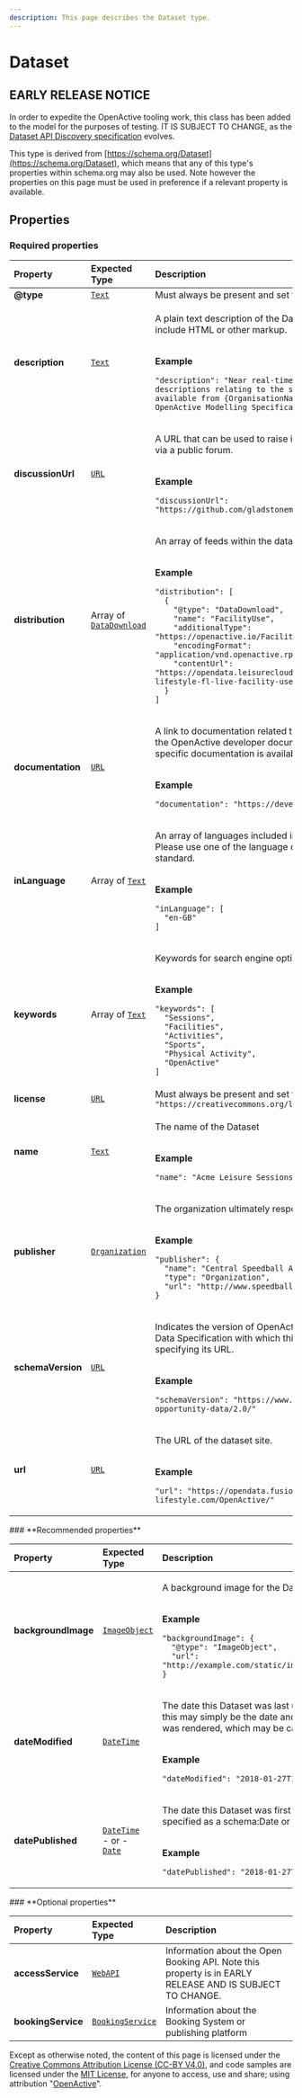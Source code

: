 ```yaml
---
description: This page describes the Dataset type.
---
```


# Dataset

## **EARLY RELEASE NOTICE**

In order to expedite the OpenActive tooling work, this class has been added to the model for the purposes of testing. IT IS SUBJECT TO CHANGE, as the [Dataset API Discovery specification](https://www.openactive.io/dataset-api-discovery/EditorsDraft/) evolves.

This type is derived from [https://schema.org/Dataset](https://schema.org/Dataset), which means that any of this type's properties within schema.org may also be used. Note however the properties on this page must be used in preference if a relevant property is available.

## **Properties**

### **Required properties**

<table>
  <thead>
    <tr>
      <th style="text-align:left">Property</th>
      <th style="text-align:left">Expected Type</th>
      <th style="text-align:left">Description</th>
    </tr>
  </thead>
  <tbody>
    <tr>
      <td style="text-align:left"><b>@type</b>
      </td>
      <td style="text-align:left"> <a href="https://schema.org/Text"><code>Text</code></a>
      </td>
      <td style="text-align:left">Must always be present and set to <code>&quot;@type&quot;: &quot;Dataset&quot;</code>
      </td>
    </tr>
    <tr>
      <td style="text-align:left"><b>description</b>
      </td>
      <td style="text-align:left"> <a href="https://schema.org/Text"><code>Text</code></a>
      </td>
      <td style="text-align:left">
        <p>A plain text description of the Dataset, which must not include HTML or
          other markup.</p>
        <p>
          <br /><b>Example</b>
        </p>
        <p><code>&quot;description&quot;: &quot;Near real-time availability and rich descriptions relating to the sessions and facilities available from {OrganisationName}, published using the OpenActive Modelling Specification 2.0.&quot;</code>
        </p>
      </td>
    </tr>
    <tr>
      <td style="text-align:left"><b>discussionUrl</b>
      </td>
      <td style="text-align:left"> <a href="https://schema.org/URL"><code>URL</code></a>
      </td>
      <td style="text-align:left">
        <p>A URL that can be used to raise issues related to the Dataset via a public
          forum.</p>
        <p>
          <br /><b>Example</b>
        </p>
        <p><code>&quot;discussionUrl&quot;: &quot;https://github.com/gladstonemrm/FusionLifestyle/issues&quot;</code>
        </p>
      </td>
    </tr>
    <tr>
      <td style="text-align:left"><b>distribution</b>
      </td>
      <td style="text-align:left">Array of <a href="https://developer.openactive.io/data-model/types/datadownload"><code>DataDownload</code></a>
      </td>
      <td style="text-align:left">
        <p>An array of feeds within the dataset</p>
        <p>
          <br /><b>Example</b>
        </p>
        <p><code>&quot;distribution&quot;: [<br />  {<br />    &quot;@type&quot;: &quot;DataDownload&quot;,<br />    &quot;name&quot;: &quot;FacilityUse&quot;,<br />    &quot;additionalType&quot;: &quot;https://openactive.io/FacilityUse&quot;,<br />    &quot;encodingFormat&quot;: &quot;application/vnd.openactive.rpde+json; version=1&quot;,<br />    &quot;contentUrl&quot;: &quot;https://opendata.leisurecloud.live/api/feeds/fusion-lifestyle-fl-live-facility-uses&quot;<br />  }<br />]</code>
        </p>
      </td>
    </tr>
    <tr>
      <td style="text-align:left"><b>documentation</b>
      </td>
      <td style="text-align:left"> <a href="https://schema.org/URL"><code>URL</code></a>
      </td>
      <td style="text-align:left">
        <p>A link to documentation related to the Dataset, or a link to the OpenActive
          developer documentation if no Dataset-specific documentation is available.</p>
        <p>
          <br /><b>Example</b>
        </p>
        <p><code>&quot;documentation&quot;: &quot;https://developer.openactive.io&quot;</code>
        </p>
      </td>
    </tr>
    <tr>
      <td style="text-align:left"><b>inLanguage</b>
      </td>
      <td style="text-align:left">Array of <a href="https://schema.org/Text"><code>Text</code></a>
      </td>
      <td style="text-align:left">
        <p>An array of languages included in the Dataset content. Please use one
          of the language codes from the IETF BCP 47 standard.</p>
        <p>
          <br /><b>Example</b>
        </p>
        <p><code>&quot;inLanguage&quot;: [<br />  &quot;en-GB&quot;<br />]</code>
        </p>
      </td>
    </tr>
    <tr>
      <td style="text-align:left"><b>keywords</b>
      </td>
      <td style="text-align:left">Array of <a href="https://schema.org/Text"><code>Text</code></a>
      </td>
      <td style="text-align:left">
        <p>Keywords for search engine optimisation</p>
        <p>
          <br /><b>Example</b>
        </p>
        <p><code>&quot;keywords&quot;: [<br />  &quot;Sessions&quot;,<br />  &quot;Facilities&quot;,<br />  &quot;Activities&quot;,<br />  &quot;Sports&quot;,<br />  &quot;Physical Activity&quot;,<br />  &quot;OpenActive&quot;<br />]</code>
        </p>
      </td>
    </tr>
    <tr>
      <td style="text-align:left"><b>license</b>
      </td>
      <td style="text-align:left"> <a href="https://schema.org/URL"><code>URL</code></a>
      </td>
      <td style="text-align:left">Must always be present and set to <code>&quot;license&quot;: &quot;https://creativecommons.org/licenses/by/4.0/&quot;</code>
      </td>
    </tr>
    <tr>
      <td style="text-align:left"><b>name</b>
      </td>
      <td style="text-align:left"> <a href="https://schema.org/Text"><code>Text</code></a>
      </td>
      <td style="text-align:left">
        <p>The name of the Dataset</p>
        <p>
          <br /><b>Example</b>
        </p>
        <p><code>&quot;name&quot;: &quot;Acme Leisure Sessions and Facilities&quot;</code>
        </p>
      </td>
    </tr>
    <tr>
      <td style="text-align:left"><b>publisher</b>
      </td>
      <td style="text-align:left"> <a href="https://developer.openactive.io/data-model/types/organization"><code>Organization</code></a>
      </td>
      <td style="text-align:left">
        <p>The organization ultimately responsible for this Dataset.</p>
        <p>
          <br /><b>Example</b>
        </p>
        <p><code>&quot;publisher&quot;: {<br />  &quot;name&quot;: &quot;Central Speedball Association&quot;,<br />  &quot;type&quot;: &quot;Organization&quot;,<br />  &quot;url&quot;: &quot;http://www.speedball-world.com&quot;<br />}</code>
        </p>
      </td>
    </tr>
    <tr>
      <td style="text-align:left"><b>schemaVersion</b>
      </td>
      <td style="text-align:left"> <a href="https://schema.org/URL"><code>URL</code></a>
      </td>
      <td style="text-align:left">
        <p>Indicates the version of OpenActive Modelling Opportunity Data Specification
          with which this Dataset conforms, by specifying its URL.</p>
        <p>
          <br /><b>Example</b>
        </p>
        <p><code>&quot;schemaVersion&quot;: &quot;https://www.openactive.io/modelling-opportunity-data/2.0/&quot;</code>
        </p>
      </td>
    </tr>
    <tr>
      <td style="text-align:left"><b>url</b>
      </td>
      <td style="text-align:left"> <a href="https://schema.org/URL"><code>URL</code></a>
      </td>
      <td style="text-align:left">
        <p>The URL of the dataset site.</p>
        <p>
          <br /><b>Example</b>
        </p>
        <p><code>&quot;url&quot;: &quot;https://opendata.fusion-lifestyle.com/OpenActive/&quot;</code>
        </p>
      </td>
    </tr>
  </tbody>
</table>### **Recommended properties**

<table>
  <thead>
    <tr>
      <th style="text-align:left">Property</th>
      <th style="text-align:left">Expected Type</th>
      <th style="text-align:left">Description</th>
    </tr>
  </thead>
  <tbody>
    <tr>
      <td style="text-align:left"><b>backgroundImage</b>
      </td>
      <td style="text-align:left"> <a href="https://developer.openactive.io/data-model/types/imageobject"><code>ImageObject</code></a>
      </td>
      <td style="text-align:left">
        <p>A background image for the Dataset.</p>
        <p>
          <br /><b>Example</b>
        </p>
        <p><code>&quot;backgroundImage&quot;: {<br />  &quot;@type&quot;: &quot;ImageObject&quot;,<br />  &quot;url&quot;: &quot;http://example.com/static/image/speedball_large.jpg&quot;<br />}</code>
        </p>
      </td>
    </tr>
    <tr>
      <td style="text-align:left"><b>dateModified</b>
      </td>
      <td style="text-align:left"> <a href="https://schema.org/DateTime"><code>DateTime</code></a>
      </td>
      <td style="text-align:left">
        <p>The date this Dataset was last updated. For RPDE feeds this may simply
          be the date and time that the Dataset Site was rendered, which may be cached.</p>
        <p>
          <br /><b>Example</b>
        </p>
        <p><code>&quot;dateModified&quot;: &quot;2018-01-27T12:00:00Z&quot;</code>
        </p>
      </td>
    </tr>
    <tr>
      <td style="text-align:left"><b>datePublished</b>
      </td>
      <td style="text-align:left"> <a href="https://schema.org/DateTime"><code>DateTime</code></a>
        <br />- or -
        <br /><a href="https://schema.org/Date"><code>Date</code></a>
      </td>
      <td style="text-align:left">
        <p>The date this Dataset was first published. Can be specified as a schema:Date
          or schema:DateTime.</p>
        <p>
          <br /><b>Example</b>
        </p>
        <p><code>&quot;datePublished&quot;: &quot;2018-01-27T12:00:00Z&quot;</code>
        </p>
      </td>
    </tr>
  </tbody>
</table>### **Optional properties**

| Property | Expected Type | Description |
| :--- | :--- | :--- |
| **accessService** |  [`WebAPI`](https://developer.openactive.io/data-model/types/webapi) | Information about the Open Booking API. Note this property is in EARLY RELEASE AND IS SUBJECT TO CHANGE. |
| **bookingService** |  [`BookingService`](https://developer.openactive.io/data-model/types/bookingservice) | Information about the Booking System or publishing platform |

Except as otherwise noted, the content of this page is licensed under the [Creative Commons Attribution License \(CC-BY V4.0\)](https://creativecommons.org/licenses/by/4.0/), and code samples are licensed under the [MIT License](https://opensource.org/licenses/MIT), for anyone to access, use and share; using attribution "[OpenActive](https://www.openactive.io/)".

